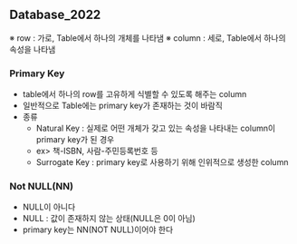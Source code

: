 ## Database_2022

※ row : 가로, Table에서 하나의 개체를 나타냄
※ column : 세로, Table에서 하나의 속성을 나타냄

### Primary Key
 - table에서 하나의 row를 고유하게 식별할 수 있도록 해주는 column
 - 일반적으로 Table에는 primary key가 존재하는 것이 바람직
 - 종류
   - Natural Key : 실제로 어떤 개체가 갖고 있는 속성을 나타내는 column이 primary key가 된 경우
    - ex> 책-ISBN, 사람-주민등록번호 등
   - Surrogate Key : primary key로 사용하기 위해 인위적으로 생성한 column

### Not NULL(NN)
 - NULL이 아니다
 - NULL : 값이 존재하지 않는 상태(NULL은 0이 아님)
 - primary key는 NN(NOT NULL)이어야 한다
